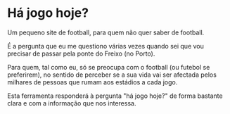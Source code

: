 # Há jogo hoje?

Um pequeno site de football, para quem não quer saber de football.

É a pergunta que eu me questiono várias vezes quando sei que vou precisar de passar pela ponte do Freixo (no Porto).

Para quem, tal como eu, só se preocupa com o football (ou futebol se preferirem), no sentido de perceber se a sua vida vai ser afectada pelos milhares de pessoas que rumam aos estádios a cada jogo.

Esta ferramenta responderá à pergunta "há jogo hoje?" de forma bastante clara e com a informação que nos interessa.
